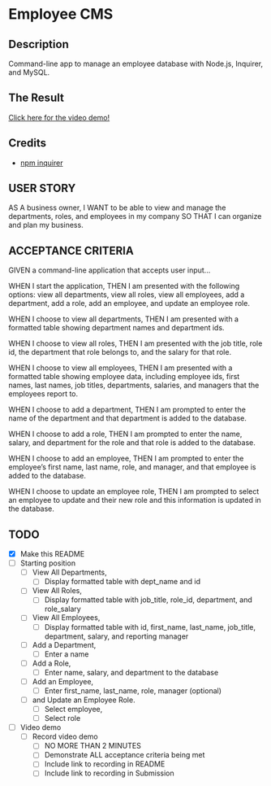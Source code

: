 # Employee CMS

## Description
Command-line app to manage an employee database with Node.js, Inquirer, and MySQL.

## The Result
[Click here for the video demo!](LINK_TO_GOOGLEDRIVE_HERE)

## Credits
- [npm inquirer](https://www.npmjs.com/package/inquirer)

## USER STORY
AS A business owner,
I WANT to be able to view and manage the departments, roles, and employees in my company
SO THAT I can organize and plan my business.

## ACCEPTANCE CRITERIA
GIVEN a command-line application that accepts user input...

WHEN I start the application,
THEN I am presented with the following options: view all departments, view all roles, view all employees, add a department, add a role, add an employee, and update an employee role.

WHEN I choose to view all departments,
THEN I am presented with a formatted table showing department names and department ids.

WHEN I choose to view all roles,
THEN I am presented with the job title, role id, the department that role belongs to, and the salary for that role.

WHEN I choose to view all employees,
THEN I am presented with a formatted table showing employee data, including employee ids, first names, last names, job titles, departments, salaries, and managers that the employees report to.

WHEN I choose to add a department,
THEN I am prompted to enter the name of the department and that department is added to the database.

WHEN I choose to add a role,
THEN I am prompted to enter the name, salary, and department for the role and that role is added to the database.

WHEN I choose to add an employee,
THEN I am prompted to enter the employee’s first name, last name, role, and manager, and that employee is added to the database.

WHEN I choose to update an employee role,
THEN I am prompted to select an employee to update and their new role and this information is updated in the database.


## TODO
- [x] Make this README
- [ ] Starting position
    - [ ] View All Departments, 
        - [ ] Display formatted table with dept_name and id
    - [ ] View All Roles, 
        - [ ] Display formatted table with job_title, role_id, department, and role_salary
    - [ ] View All Employees, 
        - [ ] Display formatted table with id, first_name, last_name, job_title, department, salary, and reporting manager
    - [ ] Add a Department, 
        - [ ] Enter a name
    - [ ] Add a Role,
        - [ ] Enter name, salary, and department to the database
    - [ ] Add an Employee, 
        - [ ] Enter first_name, last_name, role, manager (optional)
    - [ ] and Update an Employee Role.
        - [ ] Select employee,
        - [ ] Select role
- [ ] Video demo
    -  [ ] Record video demo
        - [ ] NO MORE THAN 2 MINUTES
        - [ ] Demonstrate ALL acceptance criteria being met
        - [ ] Include link to recording in README
        - [ ] Include link to recording in Submission